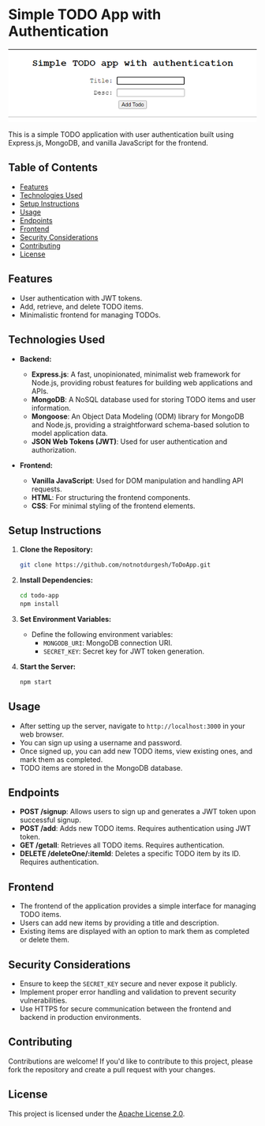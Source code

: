 # Simple TODO App with Authentication

![TODO App Preview](./image/todo_app_preview.png)

This is a simple TODO application with user authentication built using Express.js, MongoDB, and vanilla JavaScript for the frontend.

## Table of Contents

- [Features](#features)
- [Technologies Used](#technologies-used)
- [Setup Instructions](#setup-instructions)
- [Usage](#usage)
- [Endpoints](#endpoints)
- [Frontend](#frontend)
- [Security Considerations](#security-considerations)
- [Contributing](#contributing)
- [License](#license)

## Features

- User authentication with JWT tokens.
- Add, retrieve, and delete TODO items.
- Minimalistic frontend for managing TODOs.

## Technologies Used

- **Backend:**
  - **Express.js**: A fast, unopinionated, minimalist web framework for Node.js, providing robust features for building web applications and APIs.
  - **MongoDB**: A NoSQL database used for storing TODO items and user information.
  - **Mongoose**: An Object Data Modeling (ODM) library for MongoDB and Node.js, providing a straightforward schema-based solution to model application data.
  - **JSON Web Tokens (JWT)**: Used for user authentication and authorization.

- **Frontend:**
  - **Vanilla JavaScript**: Used for DOM manipulation and handling API requests.
  - **HTML**: For structuring the frontend components.
  - **CSS**: For minimal styling of the frontend elements.

## Setup Instructions

1. **Clone the Repository:**
   ```bash
   git clone https://github.com/notnotdurgesh/ToDoApp.git
   ```

2. **Install Dependencies:**
   ```bash
   cd todo-app
   npm install
   ```

3. **Set Environment Variables:**
   - Define the following environment variables:
     - `MONGODB_URI`: MongoDB connection URI.
     - `SECRET_KEY`: Secret key for JWT token generation.

4. **Start the Server:**
   ```bash
   npm start
   ```

## Usage

- After setting up the server, navigate to `http://localhost:3000` in your web browser.
- You can sign up using a username and password.
- Once signed up, you can add new TODO items, view existing ones, and mark them as completed.
- TODO items are stored in the MongoDB database.

## Endpoints

- **POST /signup**: Allows users to sign up and generates a JWT token upon successful signup.
- **POST /add**: Adds new TODO items. Requires authentication using JWT token.
- **GET /getall**: Retrieves all TODO items. Requires authentication.
- **DELETE /deleteOne/:itemId**: Deletes a specific TODO item by its ID. Requires authentication.

## Frontend

- The frontend of the application provides a simple interface for managing TODO items.
- Users can add new items by providing a title and description.
- Existing items are displayed with an option to mark them as completed or delete them.

## Security Considerations

- Ensure to keep the `SECRET_KEY` secure and never expose it publicly.
- Implement proper error handling and validation to prevent security vulnerabilities.
- Use HTTPS for secure communication between the frontend and backend in production environments.

## Contributing

Contributions are welcome! If you'd like to contribute to this project, please fork the repository and create a pull request with your changes.

## License

This project is licensed under the [Apache License 2.0](LICENSE).

